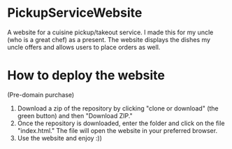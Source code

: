 # PickupServiceWebsite
A website for a cuisine pickup/takeout service. I made this for my uncle (who is a great chef) as a present. The website displays the dishes my uncle offers and allows users to place orders as well.

# How to deploy the website 
(Pre-domain purchase)

1. Download a zip of the repository by clicking "clone or download" (the green button) and then "Download ZIP." 
2. Once the repository is downloaded, enter the folder and click on the file "index.html." The file will open the website in your preferred browser. 
3. Use the website and enjoy :))
